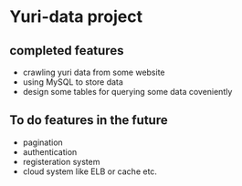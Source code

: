 # Yuri-data project
## completed features
- crawling yuri data from some website
- using MySQL to store data
- design some tables for querying some data coveniently
## To do features in the future
- pagination
- authentication
- registeration system
- cloud system like ELB or cache etc.